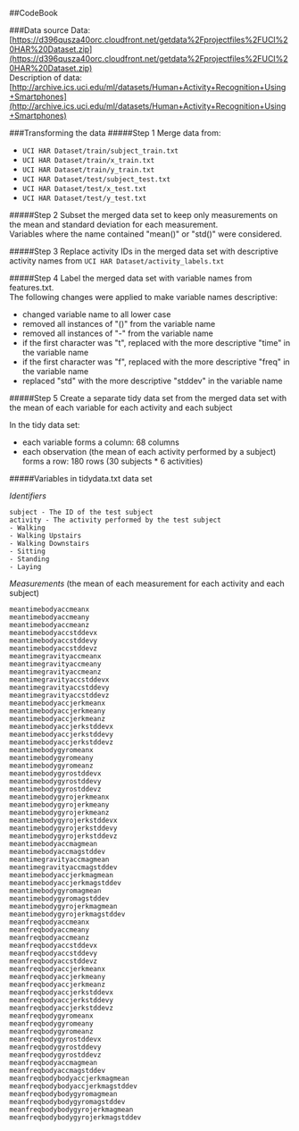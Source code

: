 ##CodeBook

###Data source
Data: [https://d396qusza40orc.cloudfront.net/getdata%2Fprojectfiles%2FUCI%20HAR%20Dataset.zip](https://d396qusza40orc.cloudfront.net/getdata%2Fprojectfiles%2FUCI%20HAR%20Dataset.zip)  
Description of data: [http://archive.ics.uci.edu/ml/datasets/Human+Activity+Recognition+Using+Smartphones](http://archive.ics.uci.edu/ml/datasets/Human+Activity+Recognition+Using+Smartphones)
	
###Transforming the data
#####Step 1 
Merge data from:
- `UCI HAR Dataset/train/subject_train.txt`
- `UCI HAR Dataset/train/x_train.txt`
- `UCI HAR Dataset/train/y_train.txt`
- `UCI HAR Dataset/test/subject_test.txt`
- `UCI HAR Dataset/test/x_test.txt`
- `UCI HAR Dataset/test/y_test.txt`

#####Step 2
Subset the merged data set to keep only measurements on the mean and standard deviation for each measurement.  
Variables where the name contained "mean()" or "std()" were considered.
	
#####Step 3
Replace activity IDs in the merged data set with descriptive activity names from `UCI HAR Dataset/activity_labels.txt`
	
#####Step 4
Label the merged data set with variable names from features.txt.  
The following changes were applied to make variable names descriptive:
- changed variable name to all lower case
- removed all instances of "()" from the variable name
- removed all instances of "-" from the variable name
- if the first character was "t", replaced with the more descriptive "time" in the variable name
- if the first character was "f", replaced with the more descriptive "freq" in the variable name
- replaced "std" with the more descriptive "stddev" in the variable name

#####Step 5
Create a separate tidy data set from the merged data set with the mean of each variable for each activity and each subject

In the tidy data set: 
- each variable forms a column: 68 columns
- each observation (the mean of each activity performed by a subject) forms a row: 180 rows (30 subjects * 6 activities)

#####Variables in tidydata.txt data set  
 
*Identifiers*  
```
subject - The ID of the test subject  
activity - The activity performed by the test subject
- Walking
- Walking Upstairs
- Walking Downstairs
- Sitting
- Standing
- Laying  
```

*Measurements* (the mean of each measurement for each activity and each subject)

	meantimebodyaccmeanx              
	meantimebodyaccmeany             
	meantimebodyaccmeanz              
	meantimebodyaccstddevx           
	meantimebodyaccstddevy            
	meantimebodyaccstddevz           
	meantimegravityaccmeanx           
	meantimegravityaccmeany          
	meantimegravityaccmeanz           
	meantimegravityaccstddevx        
	meantimegravityaccstddevy         
	meantimegravityaccstddevz        
	meantimebodyaccjerkmeanx          
	meantimebodyaccjerkmeany         
	meantimebodyaccjerkmeanz          
	meantimebodyaccjerkstddevx       
	meantimebodyaccjerkstddevy        
	meantimebodyaccjerkstddevz       
	meantimebodygyromeanx             
	meantimebodygyromeany            
	meantimebodygyromeanz             
	meantimebodygyrostddevx          
	meantimebodygyrostddevy           
	meantimebodygyrostddevz          
	meantimebodygyrojerkmeanx         
	meantimebodygyrojerkmeany        
	meantimebodygyrojerkmeanz         
	meantimebodygyrojerkstddevx      
	meantimebodygyrojerkstddevy       
	meantimebodygyrojerkstddevz      
	meantimebodyaccmagmean            
	meantimebodyaccmagstddev         
	meantimegravityaccmagmean         
	meantimegravityaccmagstddev      
	meantimebodyaccjerkmagmean        
	meantimebodyaccjerkmagstddev     
	meantimebodygyromagmean           
	meantimebodygyromagstddev        
	meantimebodygyrojerkmagmean       
	meantimebodygyrojerkmagstddev    
	meanfreqbodyaccmeanx              
	meanfreqbodyaccmeany             
	meanfreqbodyaccmeanz              
	meanfreqbodyaccstddevx           
	meanfreqbodyaccstddevy            
	meanfreqbodyaccstddevz           
	meanfreqbodyaccjerkmeanx          
	meanfreqbodyaccjerkmeany         
	meanfreqbodyaccjerkmeanz          
	meanfreqbodyaccjerkstddevx       
	meanfreqbodyaccjerkstddevy        
	meanfreqbodyaccjerkstddevz       
	meanfreqbodygyromeanx             
	meanfreqbodygyromeany            
	meanfreqbodygyromeanz             
	meanfreqbodygyrostddevx          
	meanfreqbodygyrostddevy           
	meanfreqbodygyrostddevz          
	meanfreqbodyaccmagmean            
	meanfreqbodyaccmagstddev         
	meanfreqbodybodyaccjerkmagmean    
	meanfreqbodybodyaccjerkmagstddev 
	meanfreqbodybodygyromagmean       
	meanfreqbodybodygyromagstddev    
	meanfreqbodybodygyrojerkmagmean   
	meanfreqbodybodygyrojerkmagstddev

	
